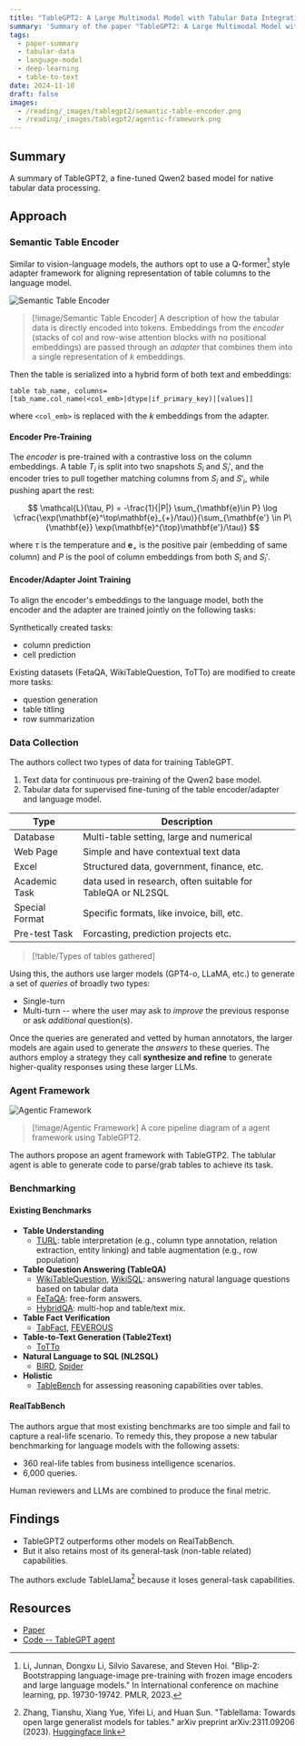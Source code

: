 ```yaml
---
title: "TableGPT2: A Large Multimodal Model with Tabular Data Integration"
summary: 'Summary of the paper "TableGPT2: A Large Multimodal Model with Tabular Data Integration"'
tags:
  - paper-summary
  - tabular-data
  - language-model
  - deep-learning
  - table-to-text
date: 2024-11-10
draft: false
images:
  - /reading/_images/tablegpt2/semantic-table-encoder.png
  - /reading/_images/tablegpt2/agentic-framework.png
---
```


## Summary

A summary of TableGPT2, a fine-tuned Qwen2 based model for native tabular data processing.

## Approach

### Semantic Table Encoder

Similar to vision-language models, the authors opt to use a Q-former[^1] style adapter framework for aligning representation of table columns to the language model.

![Semantic Table Encoder](/static/images/reading/tablegpt2/semantic-table-encoder.png)

> [!image/Semantic Table Encoder]
> A description of how the tabular data is directly encoded into tokens.
> Embeddings from the _encoder_ (stacks of col and row-wise attention blocks with no positional embeddings) are passed through an _adapter_ that combines them into a single representation of $k$ embeddings.

Then the table is serialized into a hybrid form of both text and embeddings:

```
table tab_name, columns=[tab_name.col_name(<col_emb>|dtype|if_primary_key)|[values]]
```

where `<col_emb>` is replaced with the $k$ embeddings from the adapter.

#### Encoder Pre-Training

The _encoder_ is pre-trained with a contrastive loss on the column embeddings.
A table $T_i$ is split into two snapshots $S_i$ and $S_i'$, and the encoder tries to pull together matching columns from $S_i$ and $S'_i$, while pushing apart the rest:

$$
\mathcal{L}(\tau, P) = -\frac{1}{|P|} \sum_{\mathbf{e}\in P} \log \cfrac{\exp(\mathbf{e}^\top\mathbf{e}_{+}/\tau)}{\sum_{\mathbf{e'} \in P\{\mathbf{e}} \exp(\mathbf{e}^{\top}\mathbf{e'}/\tau)}
$$

where $\tau$ is the temperature and $\mathbf{e}_{+}$ is the positive pair (embedding of same column) and $P$ is the pool of column embeddings from both $S_i$ and $S_i'$.

#### Encoder/Adapter Joint Training

To align the encoder's embeddings to the language model, both the encoder and the adapter are trained jointly on the following tasks:

Synthetically created tasks:

- column prediction
- cell prediction

Existing datasets (FetaQA, WikiTableQuestion, ToTTo) are modified to create more tasks:

- question generation
- table titling
- row summarization

### Data Collection

The authors collect two types of data for training TableGPT.

1. Text data for continuous pre-training of the Qwen2 base model.
2. Tabular data for supervised fine-tuning of the table encoder/adapter and language model.

| Type           | Description                                                 |
| -------------- | ----------------------------------------------------------- |
| Database       | Multi-table setting, large and numerical                    |
| Web Page       | Simple and have contextual text data                        |
| Excel          | Structured data, government, finance, etc.                  |
| Academic Task  | data used in research, often suitable for TableQA or NL2SQL |
| Special Format | Specific formats, like invoice, bill, etc.                  |
| Pre-test Task  | Forcasting, prediction projects etc.                        |

> [!table/Types of tables gathered]

Using this, the authors use larger models (GPT4-o, LLaMA, etc.) to generate a set of _queries_ of broadly two types:

- Single-turn
- Multi-turn -- where the user may ask to _improve_ the previous response or ask _additional_ question(s).

Once the queries are generated and vetted by human annotators, the larger models are again used to generate the _answers_ to these queries.
The authors employ a strategy they call **synthesize and refine** to generate higher-quality responses using these larger LLMs.

### Agent Framework

![Agentic Framework](/static/images/reading/tablegpt2/agentic-framework.png)

> [!image/Agentic Framework]
> A core pipeline diagram of a agent framework using TableGPT2.

The authors propose an agent framework with TableGTP2. The tablular agent is able to generate code to parse/grab tables to achieve its task.

### Benchmarking

#### Existing Benchmarks

- **Table Understanding**
  - [TURL](https://github.com/sunlab-osu/TURL): table interpretation (e.g., column type annotation, relation extraction, entity linking) and table augmentation (e.g., row population)
- **Table Question Answering (TableQA)**
  - [WikiTableQuestion](https://github.com/ppasupat/WikiTableQuestions), [WikiSQL](https://github.com/salesforce/WikiSQL): answering natural language questions based on tabular data
  - [FeTaQA](https://github.com/Yale-LILY/FeTaQA): free-form answers.
  - [HybridQA](https://github.com/wenhuchen/HybridQA): multi-hop and table/text mix.
- **Table Fact Verification**
  - [TabFact](https://github.com/wenhuchen/Table-Fact-Checking), [FEVEROUS](https://github.com/Raldir/FEVEROUS)
- **Table-to-Text Generation (Table2Text)**
  - [ToTTo](https://github.com/google-research-datasets/ToTTo)
- **Natural Language to SQL (NL2SQL)**
  - [BIRD](https://github.com/AlibabaResearch/DAMO-ConvAI/tree/main/bird), [Spider](https://yale-lily.github.io/spider)
- **Holistic**
  - [TableBench](https://github.com/TableBench/TableBench) for assessing reasoning capabilities over tables.

#### RealTabBench

The authors argue that most existing benchmarks are too simple and fail to capture a real-life scenario. To remedy this, they propose a new tabular benchmarking for language models with the following assets:

- 360 real-life tables from business intelligence scenarios.
- 6,000 queries.

Human reviewers and LLMs are combined to produce the final metric.

## Findings

- TableGPT2 outperforms other models on RealTabBench.
- But it also retains most of its general-task (non-table related) capabilities.

The authors exclude TableLlama[^2] because it loses general-task capabilities.

## Resources

- [Paper](https://arxiv.org/abs/2411.02059)
- [Code -- TableGPT agent](https://github.com/tablegpt/tablegpt-agent)

[^1]: Li, Junnan, Dongxu Li, Silvio Savarese, and Steven Hoi. "Blip-2: Bootstrapping language-image pre-training with frozen image encoders and large language models." In International conference on machine learning, pp. 19730-19742. PMLR, 2023.
[^2]: Zhang, Tianshu, Xiang Yue, Yifei Li, and Huan Sun. "Tablellama: Towards open large generalist models for tables." arXiv preprint arXiv:2311.09206 (2023). [Huggingface link](https://huggingface.co/osunlp/TableLlama)

